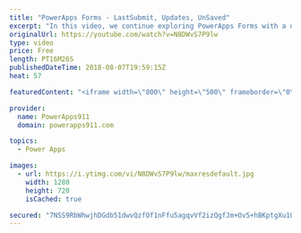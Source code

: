 ```yaml
---
title: "PowerApps Forms - LastSubmit, Updates, UnSaved"
excerpt: "In this video, we continue exploring PowerApps Forms with a deep dive into a couple of the more complex special properties. We talk about LastSubmit, Updates, and Unsaved and how to put them to use in your apps.   The start of the PowerApps Flow Series - https://www.youtube.com/watch?v=yT4gGVunU0o  PowerApps"
originalUrl: https://youtube.com/watch?v=N8DWvS7P9lw
type: video
price: Free
length: PT16M26S
publishedDateTime: 2018-08-07T19:59:15Z
heat: 57

featuredContent: "<iframe width=\"800\" height=\"500\" frameborder=\"0\" src=\"https://www.youtube.com/embed/N8DWvS7P9lw\" allow=\"accelerometer; autoplay; encrypted-media; gyroscope; picture-in-picture\" allowfullscreen></iframe>"

provider:
  name: PowerApps911
  domain: powerapps911.com

topics:
  - Power Apps

images:
  - url: https://i.ytimg.com/vi/N8DWvS7P9lw/maxresdefault.jpg
    width: 1280
    height: 720
    isCached: true

secured: "7NSS9RbWhwjhDGdb51dwvQzfOf1nFfu5agqvVf2izQgfJm+Ov5+hBKptgXu1QAEx7kW3RMhobf8NPKdt1WWlp3w09547hRJ1SOy1PJwljxULH2LbzYRx3aYcLe1Aiq7nozefuyF/dODoepcZLx8D6bxPhfrDWOzuhzCUQ6WFVPqcZuZTlcdlZVK3a2ntStV9n6DSJjvRPewAIf96ugxNU0f8vJFynZSx6ZTaW++DcXHSQVD3s8XIvL3zGHEMTv8HB99jHWF9rln1++CEOfclpfzo6D2YJYJMZiv8vAoS/z+GUuGv64O7NXTICxTp3PpBh/sQboZcZJqeUf5gfvwR3MaeUbYmdJzMd92yT69Kwa09C5Ap299evIcDKYXJl98SQN+Xd5fYS5RV6zWThIKavQ==;qZ+0cuNuRO6TE4yhfEG0MA=="
---
```


